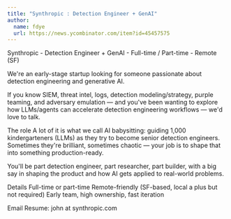 ```yaml
---
title: "Synthropic : Detection Engineer + GenAI"
author:
  name: fdye
  url: https://news.ycombinator.com/item?id=45457575
---
```

Synthropic - Detection Engineer + GenAI - Full-time &#x2F; Part-time - Remote (SF)

We&#x27;re an early-stage startup looking for someone passionate about detection engineering and generative AI.

If you know SIEM, threat intel, logs, detection modeling&#x2F;strategy, purple teaming, and adversary emulation — and you&#x27;ve been wanting to explore how LLMs&#x2F;agents can accelerate detection engineering workflows — we&#x27;d love to talk.

The role
A lot of it is what we call AI babysitting: guiding 1,000 kindergarteners (LLMs) as they try to become senior detection engineers. Sometimes they&#x27;re brilliant, sometimes chaotic — your job is to shape that into something production-ready.

You&#x27;ll be part detection engineer, part researcher, part builder, with a big say in shaping the product and how AI gets applied to real-world problems.

Details
Full-time or part-time
Remote-friendly (SF-based, local a plus but not required)
Early team, high ownership, fast iteration

Email Resume: john at synthropic.com
<JobApplication />
